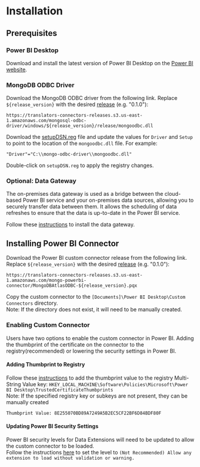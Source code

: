# Installation
## Prerequisites

### Power BI Desktop

Download and install the latest version of Power BI Desktop on the [Power BI website](https://powerbi.microsoft.com/en-us/downloads/).

### MongoDB ODBC Driver
Download the MongoDB ODBC driver from the following link.  Replace `${release_version}` with the desired [release](https://github.com/mongodb/mongo-odbc-driver/tags) (e.g. "0.1.0"):
```
https://translators-connectors-releases.s3.us-east-1.amazonaws.com/mongosql-odbc-driver/windows/${release_version}/release/mongoodbc.dll
```
Download the [setupDSN.reg](resources/odbc/setupDSN.reg) file and update the values for `Driver` and `Setup` to point to the location of the `mongoodbc.dll` file. 
For example:
```
"Driver"="C:\\mongo-odbc-driver\\mongoodbc.dll"
```
Double-click on `setupDSN.reg` to apply the registry changes.

### Optional: Data Gateway
The on-premises data gateway is used as a bridge between the cloud-based Power BI service and your on-premises data sources, allowing you to securely transfer data between them.
It allows the scheduling of data refreshes to ensure that the data is up-to-date in the Power BI service.

Follow these [instructions](https://learn.microsoft.com/en-us/data-integration/gateway/service-gateway-install) to install the data gateway.

## Installing Power BI Connector

Download the Power BI custom connector release from the following link.  Replace `${release_version}` with the desired [release](https://github.com/mongodb/mongo-powerbi-connector/tags) (e.g. "0.1.0"):

```
https://translators-connectors-releases.s3.us-east-1.amazonaws.com/mongo-powerbi-connector/MongoDBAtlasODBC-${release_version}.pqx
```
Copy the custom connector to the `[Documents]\Power BI Desktop\Custom Connectors` directory.  
Note: If the directory does not exist, it will need to be manually created.

### Enabling Custom Connector
Users have two options to enable the custom connector in Power BI.  Adding the thumbprint of the certificate on the connector to the registry(recommended) or lowering the security settings in Power BI. 

#### Adding Thumbprint to Registry
Follow these [instructions](https://learn.microsoft.com/en-us/power-bi/connect-data/desktop-trusted-third-party-connectors#using-the-registry-to-trust-third-party-connectors) to add the thumbprint value to the registry Multi-String Value key:
`HKEY_LOCAL_MACHINE\Software\Policies\Microsoft\Power BI Desktop\TrustedCertificateThumbprints`  
Note: If the specified registry key or subkeys are not present, they can be manually created
```
Thumbprint Value: 8E255070BD89A7249A5B2EC5CF22BF6D84BDF80F
```

#### Updating Power BI Security Settings  
Power BI security levels for Data Extensions will need to be updated to allow the custom connector to be loaded.  
Follow the instructions [here](https://learn.microsoft.com/en-us/power-bi/connect-data/desktop-connector-extensibility) to set the level to `(Not Recommended) Allow any extension to load without validation or warning.`


